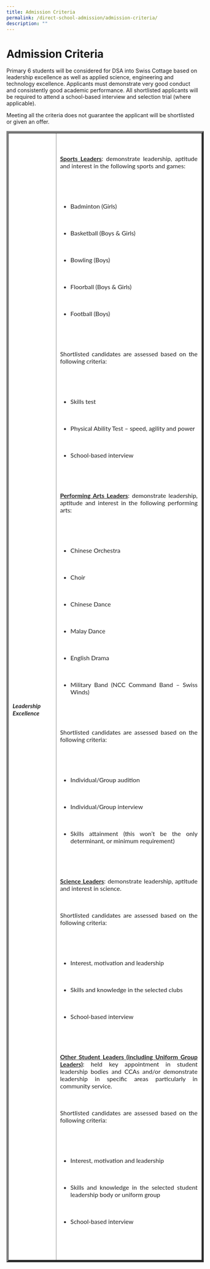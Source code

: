 ```yaml
---
title: Admission Criteria
permalink: /direct-school-admission/admission-criteria/
description: ""
---
```

# Admission Criteria






Primary 6 students will be considered for DSA into Swiss Cottage based on leadership excellence as well as applied science, engineering and technology excellence. Applicants must demonstrate very good conduct and consistently good academic performance. All shortlisted applicants will be required to attend a school-based interview and selection trial (where applicable).

Meeting all the criteria does not guarantee the applicant will be shortlisted or given an offer.

<table border="5" style="box-sizing: inherit; border-collapse: collapse; border-spacing: 0px; max-width: 100%; color: rgb(34, 34, 34); font-family: Lato, sans-serif; font-size: 16px; font-style: normal; font-variant-ligatures: normal; font-variant-caps: normal; font-weight: 400; letter-spacing: normal; orphans: 2; text-align: start; text-transform: none; white-space: normal; widows: 2; word-spacing: 0px; -webkit-text-stroke-width: 0px; text-decoration-thickness: initial; text-decoration-style: initial; text-decoration-color: initial; width: 867.998px;"><tbody style="box-sizing: inherit;"><tr style="box-sizing: inherit; background: rgb(255, 255, 255);"><td style="box-sizing: inherit; padding: 5px 10px; width: 151.768px;">


&nbsp;&nbsp;&nbsp;&nbsp;&nbsp;&nbsp;&nbsp; <br>

&nbsp;&nbsp;&nbsp;&nbsp;&nbsp;&nbsp;&nbsp; <br>

&nbsp;&nbsp;&nbsp;&nbsp;&nbsp;&nbsp;&nbsp; <h5>Leadership Excellence</h5>

&nbsp;&nbsp;&nbsp;&nbsp;&nbsp; </td><td style="box-sizing: inherit; padding: 5px 10px; width: 711.23px;">

&nbsp;&nbsp;&nbsp;&nbsp;&nbsp;&nbsp;&nbsp; <p style="box-sizing: inherit; font-size: 1em; text-align: justify;"><span style="box-sizing: inherit; text-decoration: underline;"><strong style="box-sizing: inherit; font-weight: bold;">Sports Leaders</strong></span>: demonstrate leadership, aptitude and interest in the following sports and games:</p>

&nbsp;&nbsp;&nbsp;&nbsp;&nbsp;&nbsp;&nbsp; <ul style="box-sizing: inherit; text-align: justify;">

&nbsp;&nbsp;&nbsp;&nbsp;&nbsp;&nbsp;&nbsp;&nbsp; &nbsp;<li style="box-sizing: inherit;">Badminton (Girls)</li>

&nbsp;&nbsp;&nbsp;&nbsp;&nbsp;&nbsp;&nbsp;&nbsp;&nbsp; <li style="box-sizing: inherit;">Basketball (Boys &amp; Girls)</li>

&nbsp;&nbsp;&nbsp;&nbsp;&nbsp;&nbsp;&nbsp;&nbsp;&nbsp; <li style="box-sizing: inherit;">Bowling (Boys)</li>

&nbsp;&nbsp;&nbsp;&nbsp;&nbsp;&nbsp;&nbsp;&nbsp;&nbsp; <li style="box-sizing: inherit;">Floorball (Boys &amp; Girls)</li>

&nbsp;&nbsp;&nbsp;&nbsp;&nbsp;&nbsp;&nbsp;&nbsp;&nbsp; <li style="box-sizing: inherit;">Football (Boys)</li>

&nbsp;&nbsp;&nbsp;&nbsp;&nbsp;&nbsp;&nbsp; </ul>

&nbsp;&nbsp;&nbsp;&nbsp;&nbsp;&nbsp;&nbsp; <p style="box-sizing: inherit; font-size: 1em; text-align: justify;">Shortlisted candidates are assessed based on the following criteria:</p>

&nbsp;&nbsp;&nbsp;&nbsp;&nbsp;&nbsp;&nbsp; <ul style="box-sizing: inherit; text-align: justify;">

&nbsp;&nbsp;&nbsp;&nbsp;&nbsp;&nbsp;&nbsp;&nbsp;&nbsp; <li style="box-sizing: inherit;">Skills test</li>

&nbsp;&nbsp;&nbsp;&nbsp;&nbsp;&nbsp;&nbsp;&nbsp;&nbsp; <li style="box-sizing: inherit;">Physical Ability Test – speed, agility and power</li>

&nbsp;&nbsp;&nbsp;&nbsp;&nbsp;&nbsp;&nbsp;&nbsp;&nbsp; <li style="box-sizing: inherit;">School-based interview</li>

&nbsp;&nbsp;&nbsp;&nbsp;&nbsp;&nbsp;&nbsp; </ul>

&nbsp;&nbsp;&nbsp;&nbsp;&nbsp;&nbsp;&nbsp; <p style="box-sizing: inherit; font-size: 1em; text-align: justify;"><span style="box-sizing: inherit; text-decoration: underline;"><strong style="box-sizing: inherit; font-weight: bold;">Performing Arts Leaders</strong></span>: demonstrate leadership, aptitude and interest in the following performing arts:</p>

&nbsp;&nbsp;&nbsp;&nbsp;&nbsp;&nbsp;&nbsp; <ul style="box-sizing: inherit; text-align: justify;">

&nbsp;&nbsp;&nbsp;&nbsp;&nbsp;&nbsp;&nbsp;&nbsp;&nbsp; <li style="box-sizing: inherit;">Chinese Orchestra</li>

&nbsp;&nbsp;&nbsp;&nbsp;&nbsp;&nbsp;&nbsp;&nbsp;&nbsp; <li style="box-sizing: inherit;">Choir</li>

&nbsp;&nbsp;&nbsp;&nbsp;&nbsp;&nbsp;&nbsp;&nbsp;&nbsp; <li style="box-sizing: inherit;">Chinese Dance</li>

&nbsp;&nbsp;&nbsp;&nbsp;&nbsp;&nbsp;&nbsp;&nbsp;&nbsp; <li style="box-sizing: inherit;">Malay Dance</li>

&nbsp;&nbsp;&nbsp;&nbsp;&nbsp;&nbsp;&nbsp;&nbsp;&nbsp; <li style="box-sizing: inherit;">English Drama</li>

&nbsp;&nbsp;&nbsp;&nbsp;&nbsp;&nbsp;&nbsp;&nbsp;&nbsp; <li style="box-sizing: inherit;">Military Band (NCC Command Band – Swiss Winds)</li>

&nbsp;&nbsp;&nbsp;&nbsp;&nbsp;&nbsp;&nbsp; </ul>

&nbsp;&nbsp;&nbsp;&nbsp;&nbsp;&nbsp;&nbsp; <p style="box-sizing: inherit; font-size: 1em; text-align: justify;">Shortlisted candidates are assessed based on the following criteria:</p>

&nbsp;&nbsp;&nbsp;&nbsp;&nbsp;&nbsp;&nbsp; <ul style="box-sizing: inherit; text-align: justify;">

&nbsp;&nbsp;&nbsp;&nbsp;&nbsp;&nbsp;&nbsp;&nbsp;&nbsp; <li style="box-sizing: inherit;">Individual/Group audition</li>

&nbsp;&nbsp;&nbsp;&nbsp;&nbsp;&nbsp;&nbsp;&nbsp;&nbsp; <li style="box-sizing: inherit;">Individual/Group interview</li>

&nbsp;&nbsp;&nbsp;&nbsp;&nbsp;&nbsp;&nbsp;&nbsp;&nbsp; <li style="box-sizing: inherit;">Skills attainment (this won’t be the only determinant, or minimum requirement)</li>

&nbsp;&nbsp;&nbsp;&nbsp;&nbsp;&nbsp;&nbsp; </ul>

&nbsp;&nbsp;&nbsp;&nbsp;&nbsp;&nbsp;&nbsp; <p style="box-sizing: inherit; font-size: 1em; text-align: justify;"><span style="box-sizing: inherit; text-decoration: underline;"><strong style="box-sizing: inherit; font-weight: bold;">Science Leaders</strong></span>: demonstrate leadership, aptitude and interest in science.</p>

&nbsp;&nbsp;&nbsp;&nbsp;&nbsp;&nbsp;&nbsp; <p style="box-sizing: inherit; font-size: 1em; text-align: justify;">Shortlisted candidates are assessed based on the following criteria:</p>

&nbsp;&nbsp;&nbsp;&nbsp;&nbsp;&nbsp;&nbsp; <ul style="box-sizing: inherit; text-align: justify;">

&nbsp;&nbsp;&nbsp;&nbsp;&nbsp;&nbsp;&nbsp;&nbsp;&nbsp; <li style="box-sizing: inherit;">Interest, motivation and leadership</li>

&nbsp;&nbsp;&nbsp;&nbsp;&nbsp;&nbsp;&nbsp;&nbsp;&nbsp; <li style="box-sizing: inherit;">Skills and knowledge in the selected clubs</li>

&nbsp;&nbsp;&nbsp;&nbsp;&nbsp;&nbsp;&nbsp;&nbsp;&nbsp; <li style="box-sizing: inherit;">School-based interview</li>

&nbsp;&nbsp;&nbsp;&nbsp;&nbsp;&nbsp;&nbsp; </ul>

&nbsp;&nbsp;&nbsp;&nbsp;&nbsp;&nbsp;&nbsp; <p style="box-sizing: inherit; font-size: 1em; text-align: justify;"><span style="box-sizing: inherit; text-decoration: underline;"><strong style="box-sizing: inherit; font-weight: bold;">Other Student Leaders (including Uniform Group Leaders)</strong></span>: held key appointment in student leadership bodies and CCAs and/or demonstrate leadership in specific areas particularly in community service.</p>

&nbsp;&nbsp;&nbsp;&nbsp;&nbsp;&nbsp;&nbsp; <p style="box-sizing: inherit; font-size: 1em; text-align: justify;">Shortlisted candidates are assessed based on the following criteria:</p>

&nbsp;&nbsp;&nbsp;&nbsp;&nbsp;&nbsp;&nbsp; <ul style="box-sizing: inherit;">

&nbsp;&nbsp; &nbsp;&nbsp;&nbsp;&nbsp;&nbsp;&nbsp;&nbsp;<li style="box-sizing: inherit; text-align: justify;">Interest, motivation and leadership</li>

&nbsp;&nbsp;&nbsp;&nbsp;&nbsp;&nbsp;&nbsp;&nbsp;&nbsp; <li style="box-sizing: inherit; text-align: justify;">Skills and knowledge in the selected student leadership body or uniform group</li>

&nbsp;&nbsp;&nbsp;&nbsp;&nbsp;&nbsp; &nbsp;&nbsp;&nbsp;<li style="box-sizing: inherit; text-align: justify;">School-based interview</li>

&nbsp;&nbsp;&nbsp;&nbsp;&nbsp;&nbsp;&nbsp; </ul>

&nbsp;&nbsp;&nbsp;&nbsp;&nbsp; </td></tr></tbody>

</table>